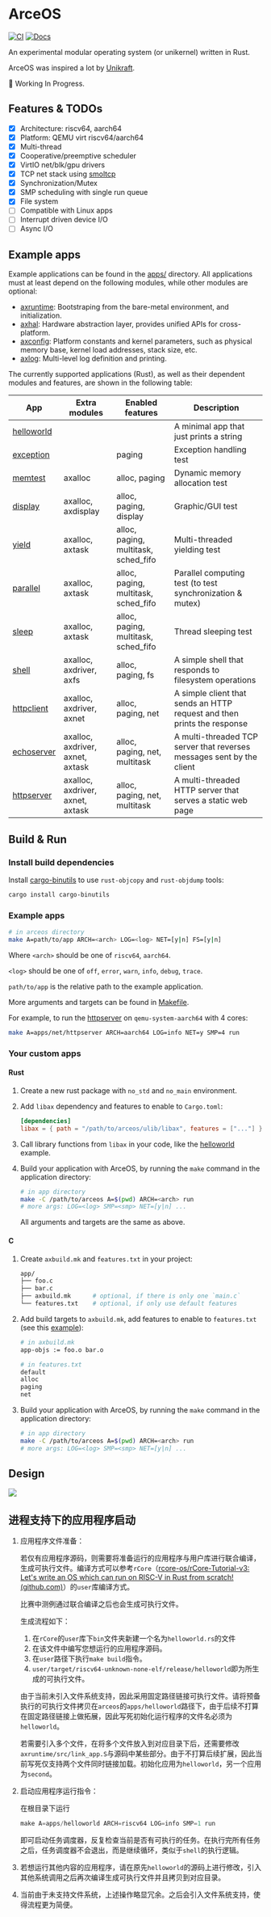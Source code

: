 # ArceOS

[![CI](https://github.com/rcore-os/arceos/actions/workflows/build.yml/badge.svg?branch=main)](https://github.com/rcore-os/arceos/actions)
[![Docs](https://img.shields.io/badge/docs-pages-green)](https://rcore-os.github.io/arceos/)

An experimental modular operating system (or unikernel) written in Rust.

ArceOS was inspired a lot by [Unikraft](https://github.com/unikraft/unikraft).

🚧 Working In Progress.

## Features & TODOs

* [x] Architecture: riscv64, aarch64
* [x] Platform: QEMU virt riscv64/aarch64
* [x] Multi-thread
* [x] Cooperative/preemptive scheduler
* [x] VirtIO net/blk/gpu drivers
* [x] TCP net stack using [smoltcp](https://github.com/smoltcp-rs/smoltcp)
* [x] Synchronization/Mutex
* [x] SMP scheduling with single run queue
* [x] File system
* [ ] Compatible with Linux apps
* [ ] Interrupt driven device I/O
* [ ] Async I/O

## Example apps

Example applications can be found in the [apps/](apps/) directory. All applications must at least depend on the following modules, while other modules are optional:

* [axruntime](modules/axruntime/): Bootstraping from the bare-metal environment, and initialization.
* [axhal](modules/axhal/): Hardware abstraction layer, provides unified APIs for cross-platform.
* [axconfig](modules/axconfig/): Platform constants and kernel parameters, such as physical memory base, kernel load addresses, stack size, etc.
* [axlog](modules/axlog/): Multi-level log definition and printing.

The currently supported applications (Rust), as well as their dependent modules and features, are shown in the following table:

| App | Extra modules | Enabled features | Description |
|-|-|-|-|
| [helloworld](apps/helloworld/) | | | A minimal app that just prints a string |
| [exception](apps/exception/) | | paging | Exception handling test |
| [memtest](apps/memtest/) | axalloc | alloc, paging | Dynamic memory allocation test |
| [display](apps/display/) | axalloc, axdisplay | alloc, paging, display | Graphic/GUI test |
| [yield](apps/task/yield/) | axalloc, axtask | alloc, paging, multitask, sched_fifo | Multi-threaded yielding test |
| [parallel](apps/task/parallel/) | axalloc, axtask | alloc, paging, multitask, sched_fifo | Parallel computing test (to test synchronization & mutex) |
| [sleep](apps/task/sleep/) | axalloc, axtask | alloc, paging, multitask, sched_fifo | Thread sleeping test |
| [shell](apps/fs/shell/) | axalloc, axdriver, axfs | alloc, paging, fs | A simple shell that responds to filesystem operations |
| [httpclient](apps/net/httpclient/) | axalloc, axdriver, axnet | alloc, paging, net | A simple client that sends an HTTP request and then prints the response |
| [echoserver](apps/net/echoserver/) | axalloc, axdriver, axnet, axtask | alloc, paging, net, multitask | A multi-threaded TCP server that reverses messages sent by the client  |
| [httpserver](apps/net/httpserver/) | axalloc, axdriver, axnet, axtask | alloc, paging, net, multitask | A multi-threaded HTTP server that serves a static web page |

## Build & Run

### Install build dependencies

Install [cargo-binutils](https://github.com/rust-embedded/cargo-binutils) to use `rust-objcopy` and `rust-objdump` tools:

```bash
cargo install cargo-binutils
```

### Example apps

```bash
# in arceos directory
make A=path/to/app ARCH=<arch> LOG=<log> NET=[y|n] FS=[y|n]
```

Where `<arch>` should be one of `riscv64`, `aarch64`.

`<log>` should be one of `off`, `error`, `warn`, `info`, `debug`, `trace`.

`path/to/app` is the relative path to the example application.

More arguments and targets can be found in [Makefile](Makefile).

For example, to run the [httpserver](apps/net/httpserver/) on `qemu-system-aarch64` with 4 cores:

```bash
make A=apps/net/httpserver ARCH=aarch64 LOG=info NET=y SMP=4 run
```

### Your custom apps

#### Rust

1. Create a new rust package with `no_std` and `no_main` environment.
2. Add `libax` dependency and features to enable to `Cargo.toml`:

    ```toml
    [dependencies]
    libax = { path = "/path/to/arceos/ulib/libax", features = ["..."] }
    ```

3. Call library functions from `libax` in your code, like the [helloworld](apps/helloworld/) example.
4. Build your application with ArceOS, by running the `make` command in the application directory:

    ```bash
    # in app directory
    make -C /path/to/arceos A=$(pwd) ARCH=<arch> run
    # more args: LOG=<log> SMP=<smp> NET=[y|n] ...
    ```

    All arguments and targets are the same as above.

#### C

1. Create `axbuild.mk` and `features.txt` in your project:

    ```bash
    app/
    ├── foo.c
    ├── bar.c
    ├── axbuild.mk      # optional, if there is only one `main.c`
    └── features.txt    # optional, if only use default features
    ```

2. Add build targets to `axbuild.mk`, add features to enable to `features.txt` (see this [example](apps/c/sqlite3/)):

    ```bash
    # in axbuild.mk
    app-objs := foo.o bar.o
    ```

    ```bash
    # in features.txt
    default
    alloc
    paging
    net
    ```

3. Build your application with ArceOS, by running the `make` command in the application directory:

    ```bash
    # in app directory
    make -C /path/to/arceos A=$(pwd) ARCH=<arch> run
    # more args: LOG=<log> SMP=<smp> NET=[y|n] ...
    ```

## Design

![](doc/ArceOS.svg)



## 进程支持下的应用程序启动

1. 应用程序文件准备：

   若仅有应用程序源码，则需要将准备运行的应用程序与用户库进行联合编译，生成可执行文件。编译方式可以参考`rCore`（[rcore-os/rCore-Tutorial-v3: Let's write an OS which can run on RISC-V in Rust from scratch! (github.com)](https://github.com/rcore-os/rCore-Tutorial-v3)）的`user`库编译方式。

   比赛中测例通过联合编译之后也会生成可执行文件。

   生成流程如下：

   1. 在`rCore`的`user`库下`bin`文件夹新建一个名为`helloworld.rs`的文件
   2. 在该文件中编写您想运行的应用程序源码。
   3. 在`user`路径下执行`make build`指令。
   4. `user/target/riscv64-unknown-none-elf/release/helloworld`即为所生成的可执行文件。

   由于当前未引入文件系统支持，因此采用固定路径链接可执行文件。请将预备执行的可执行文件拷贝在`arceos`的`apps/helloworld`路径下，由于后续不打算在固定路径链接上做拓展，因此写死初始化运行程序的文件名必须为`helloworld`。

   若需要引入多个文件，在将多个文件放入到对应目录下后，还需要修改`axruntime/src/link_app.S`与源码中某些部分。由于不打算后续扩展，因此当前写死仅支持两个文件同时链接加载。初始化应用为`helloworld`，另一个应用为`second`。

2. 启动应用程序运行指令：

   在根目录下运行

   ```rust
   make A=apps/helloworld ARCH=riscv64 LOG=info SMP=1 run
   ```

   即可启动任务调度器，反复检查当前是否有可执行的任务。在执行完所有任务之后，任务调度器不会退出，而是继续循环，类似于`shell`的执行逻辑。

3. 若想运行其他内容的应用程序，请在原先`helloworld`的源码上进行修改，引入其他系统调用之后再次编译生成可执行文件并且拷贝到对应目录。
4. 当前由于未支持文件系统，上述操作略显冗余。之后会引入文件系统支持，使得流程更为简便。
